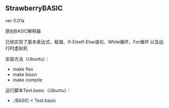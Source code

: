 ## **StrawberryBASIC**
ver 0.01a

原创BASIC解释器

已经实现了基本表达式、赋值、If-ElseIf-Else语句、While循环、For循环
以及运行时虚拟机


安装方法（Ubuntu）：

- make flex
- make bison
- make compile

运行脚本Test.basic（Ubuntu）：

- ./BASIC < Test.basic

